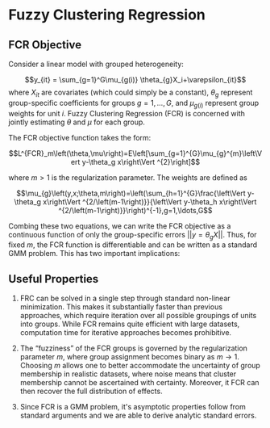 # Fuzzy Clustering Regression

## FCR Objective 
Consider a linear model with grouped heterogeneity:

$$y_{it} = \sum_{g=1}^G\mu_{g(i)} \theta_{g}X_i+\varepsilon_{it}$$
where $X_{it}$ are covariates (which could simply be a constant), $\theta_{g}$ represent group-specific coefficients for groups $g=1,\ldots,G$, and $\mu_{g(i)}$ represent group weights for unit $i$. Fuzzy Clustering Regression (FCR) is concerned with jointly estimating $\theta$ and $\mu$ for each group.

The FCR objective function takes the form:

$$L^{FCR}_m\left(\theta,\mu\right)=E\left[\sum_{g=1}^{G}\mu_{g}^{m}\left\Vert y-\theta_g x\right\Vert ^{2}\right]$$

where $m > 1$ is the regularization parameter. The weights are defined as

$$\mu_{g}\left(y,x;\theta,m\right)=\left(\sum_{h=1}^{G}\frac{\left\Vert y-\theta_g x\right\Vert ^{2/\left(m-1\right)}}{\left\Vert y-\theta_h x\right\Vert ^{2/\left(m-1\right)}}\right)^{-1},g=1,\ldots,G$$


Combing these two equations, we can write the FCR objective as a continuous function of only the group-specific errors $||y=\theta_gX||$. Thus, for fixed $m$, the FCR function is differentiable and can be written as a standard GMM problem. This has two important implications:

## Useful Properties

1. FRC can be solved in a single step through standard non-linear minimization. This makes it substantially faster than previous approaches, which require iteration over all possible groupings of units into groups. While FCR remains quite efficient with large datasets, computation time for iterative approaches becomes prohibitive.

2. The “fuzziness” of the FCR groups is governed by the
regularization parameter $m$, where group assignment becomes binary as $m \rightarrow 1$. Choosing $m$ allows one to better accommodate the uncertainty of group membership in realistic datasets, where noise means that cluster membership cannot be ascertained with certainty. Moreover, it FCR can then recover the full distribution of effects.

3. Since FCR is a GMM problem, it's asymptotic properties follow from standard arguments and we are able to derive analytic standard errors. 
